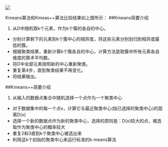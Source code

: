 ![](./img/Kmeans.png=100*200)

Kmeans算法和Kmeas++算法比较结果如上图所示：
##Kmeans简要介绍
1. 从D中随机取k个元素，作为k个簇的各自的中心。
- 分别计算剩下的元素到k个簇中心的相异度，将这些元素分别划归到相异度最低的簇。
- 根据聚类结果，重新计算k个簇各自的中心，计算方法是取簇中所有元素各自维度的算术平均数。
- 将D中全部元素按照新的中心重新聚类。
- 重复第4步，直到聚类结果不再变化。
- 将结果输出。

##Kmeans++简要介绍
1.  从输入的数据点集合中随机选择一个点作为一个聚类中心
- 对于数据集中的每一个点x，计算它与最近聚类中心(指已选择的聚类中心)的距离D(x)
- 选择一个新的数据点作为新的聚类中心，选择的原则是：D(x)较大的点，被选取作为聚类中心的概率较大
- 重复2和3直到k个聚类中心被选出来
- 利用这k个初始的聚类中心来运行标准的k-means算法
